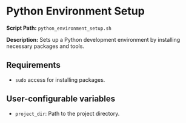# Python Environment Setup

**Script Path:** `python_environment_setup.sh`

**Description:** 
Sets up a Python development environment by installing necessary packages and tools.

## Requirements
- `sudo` access for installing packages.

## User-configurable variables
- `project_dir`: Path to the project directory.
